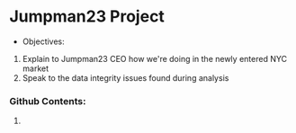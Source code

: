 # Jumpman23 Project

- Objectives: 
1. Explain to Jumpman23 CEO how we're doing in the newly entered NYC market
2. Speak to the data integrity issues found during analysis

### Github Contents:
1. 
